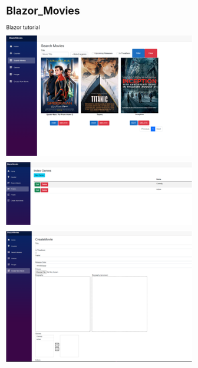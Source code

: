 # Blazor_Movies

Blazor tutorial 


![alt text](https://github.com/ucadena07/Blazor_Movies/blob/main/BlazorMovies.SharedComponents/wwwroot/searchFilter.png)

![alt text](https://github.com/ucadena07/Blazor_Movies/blob/main/BlazorMovies.SharedComponents/wwwroot/genreList.png)

![alt text](https://github.com/ucadena07/Blazor_Movies/blob/main/BlazorMovies.SharedComponents/wwwroot/form.png)
